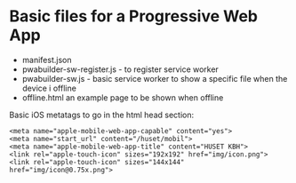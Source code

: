 # Basic files for a Progressive Web App

- manifest.json
- pwabuilder-sw-register.js - to register service worker
- pwabuilder-sw.js - basic service worker to show a specific file when the device i offline
- offline.html an example page to be shown when offline

Basic iOS metatags to go in the html head section:

```<meta name="mobile-web-app-capable" content="yes">
<meta name="apple-mobile-web-app-capable" content="yes">
<meta name="start_url" content="/huset/mobil">
<meta name="apple-mobile-web-app-title" content="HUSET KBH">
<link rel="apple-touch-icon" sizes="192x192" href="img/icon.png">
<link rel="apple-touch-icon" sizes="144x144" href="img/icon@0.75x.png">
